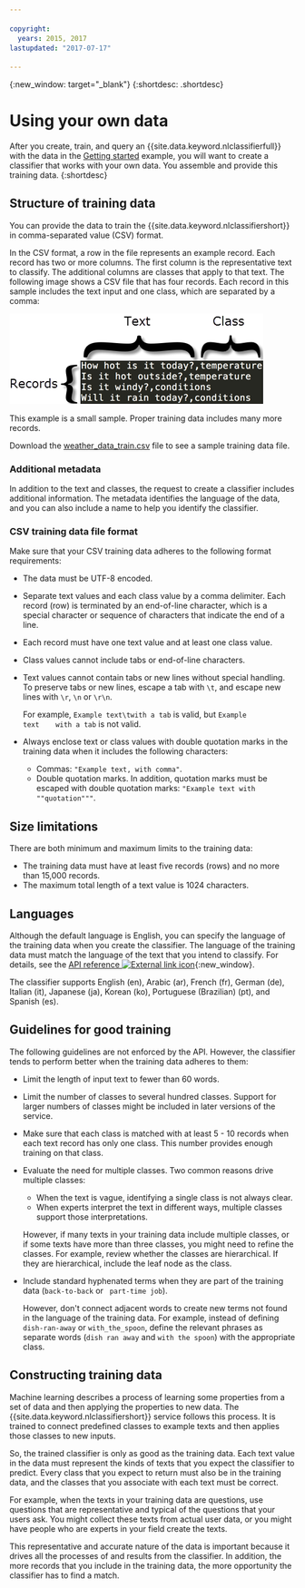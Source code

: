 ```yaml
---

copyright:
  years: 2015, 2017
lastupdated: "2017-07-17"

---
```


{:new_window: target="_blank"}
{:shortdesc: .shortdesc}

# Using your own data
After you create, train, and query an {{site.data.keyword.nlclassifierfull}} with the data in the [Getting started](/doc/natural-language-classifier/getting-started.html) example, you will want to create a classifier that works with your own data. You assemble and provide this training data.
{:shortdesc}

## Structure of training data
You can provide the data to train the {{site.data.keyword.nlclassifiershort}} in comma-separated value (CSV) format.

In the CSV format, a row in the file represents an example record. Each record has two or more columns. The first column is the representative text to classify. The additional columns are classes that apply to that text. The following image shows a CSV file that has four records. Each record in this sample includes the text input and one class, which are separated by a comma:

![](images/train_sample.png)

This example is a small sample. Proper training data includes many more records.

Download the <a target="_blank" href="https://watson-developer-cloud.github.io/doc-tutorial-downloads/natural-language-classifier/weather_data_train.csv" download="weather_data_train.csv">weather_data_train.csv</a> file to see a sample training data file.

### Additional metadata

In addition to the text and classes, the request to create a classifier includes additional information. The metadata identifies the language of the data, and you can also include a name to help you identify the classifier.

### CSV training data file format

Make sure that your CSV training data adheres to the following format requirements:

- The data must be UTF-8 encoded.
- Separate text values and each class value by a comma delimiter. Each record (row) is terminated by an end-of-line character, which is a special character or sequence of characters that indicate the end of a line.
- Each record must have one text value and at least one class value.
- Class values cannot include tabs or end-of-line characters.
- Text values cannot contain tabs or new lines without special handling. To preserve tabs or new lines, escape a tab with `\t`, and escape new lines with `\r`, `\n` or `\r\n`.

	For example, `Example text\twith a tab` is valid, but `Example text    with a tab` is not valid.
- Always enclose text or class values with double quotation marks in the training data when it includes the following characters:
	- Commas: `"Example text, with comma"`.
	- Double quotation marks. In addition, quotation marks must be escaped with double quotation marks: `"Example text with ""quotation"""`.

## Size limitations
There are both minimum and maximum limits to the training data:

-   The training data must have at least five records (rows) and no more than 15,000 records.
-   The maximum total length of a text value is 1024 characters.

## Languages
Although the default language is English, you can specify the language of the training data when you create the classifier. The language of the training data must match the language of the text that you intend to classify. For details, see the [API reference ![External link icon](../../icons/launch-glyph.svg "External link icon")](http://www.ibm.com/watson/developercloud/natural-language-classifier/api/v1/){:new_window}.

The classifier supports English (en), Arabic (ar), French (fr), German (de), Italian (it), Japanese (ja), Korean (ko), Portuguese (Brazilian) (pt), and Spanish (es).

## Guidelines for good training
The following guidelines are not enforced by the API. However, the classifier tends to perform better when the training data adheres to them:

- Limit the length of input text to fewer than 60 words.
- Limit the number of classes to several hundred classes. Support for larger numbers of classes might be included in later versions of the service.
- Make sure that each class is matched with at least 5 - 10 records when each text record has only one class. This number provides enough training on that class.
- Evaluate the need for multiple classes. Two common reasons drive multiple classes:
	- When the text is vague, identifying a single class is not always clear.
	- When experts interpret the text in different ways, multiple classes support those interpretations.

	However, if many texts in your training data include multiple classes, or if some texts have more than three classes, you might need to refine the classes. For example, review whether the classes are hierarchical. If they are hierarchical, include the leaf node as the class.
-  Include standard hyphenated terms when they are part of the training data (`back-to-back` or ` part-time job`).

	However, don't connect adjacent words to create new terms not found in the language of the training data. For example, instead of defining `dish-ran-away` or `with_the_spoon`, define the relevant phrases as separate words (`dish ran away` and `with the spoon`) with the appropriate class.

## Constructing training data
Machine learning describes a process of learning some properties from a set of data and then applying the properties to new data. The {{site.data.keyword.nlclassifiershort}} service follows this process. It is trained to connect predefined classes to example texts and then applies those classes to new inputs.

So, the trained classifier is only as good as the training data. Each text value in the data must represent the kinds of texts that you expect the classifier to predict. Every class that you expect to return must also be in the training data, and the classes that you associate with each text must be correct.

For example, when the texts in your training data are questions, use questions that are representative and typical of the questions that your users ask. You might collect these texts from actual user data, or you might have people who are experts in your field create the texts.

This representative and accurate nature of the data is important because it drives all the processes of and results from the classifier. In addition, the more records that you include in the training data, the more opportunity the classifier has to find a match.
